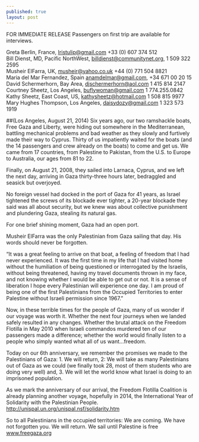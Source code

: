 ```yaml
---
published: true
layout: post
---
```


FOR IMMEDIATE RELEASE
Passengers on first trip are available for interviews.

Greta Berlin, France, Iristulip@gmail.com +33 (0) 607 374 512  
Bill Dienst, MD, Pacific NorthWest, billdienst@communitynet.org, 1 509 322
2595  
Musheir ElFarra, UK, musheir@yahoo.co.uk  +44 (0) 771 504 8821  
Maria del Mar Fernandez, Spain  anamdelmar@gmail.com, +34 671 00 20 15  
David Schermerhorn, Bay Area, djschermerhorn@aol.com 1 415 814 2147  
Courtney Sheetz, Los Angeles, buflywoman@gmail.com 1 774.255.0842  
Kathy Sheetz, East Coast, US, kathysheetz@hotmail.com 1 508 815 9977  
Mary Hughes Thompson, Los Angeles, daisydozy@gmail.com  1 323 573 1919  

##(Los Angeles, August 21, 2014) Six years ago, our two ramshackle boats, Free Gaza and Liberty, were hiding out somewhere in the Mediterranean, battling mechanical problems and bad weather as they slowly and furtively made their way to Cyprus.  Thirty of us impatiently waited for the boats (and the 14 passengers and crew already on the boats) to come and get us. We came from 17 countries, from Palestine to Pakistan, from the U.S. to Europe to Australia, our ages from 81 to 22.

Finally, on August 21, 2008, they sailed into Larnaca, Cyprus, and we left the
next day, arriving in Gaza thirty-three hours later, bedraggled and seasick
but overjoyed.

No foreign vessel had docked in the port of Gaza for 41 years, as Israel
tightened the screws of its blockade ever tighter, a 20-year blockade they
said was all about security, but we knew was about collective punishment and
plundering Gaza, stealing its natural gas.

For one brief shining moment, Gaza had an open port.

Musheir ElFarra was the only Palestinian from Gaza sailing that day. His words
should never be forgotten.

“It was a great feeling to arrive on that boat, a feeling of freedom that I
had never experienced. It was the first time in my life that I had visited
home without the humiliation of being questioned or interrogated by the
Israelis, without being threatened, having my travel documents thrown in my
face, and not knowing whether I would be able to get out or not. It is a sense
of liberation I hope every Palestinian will experience one day. I am proud of
being one of the first Palestinians from the Occupied Territories to enter
Palestine without Israeli permission since 1967.”

Now, in these terrible times for the people of Gaza, many of us wonder if our
voyage was worth it. Whether the next four journeys when we landed safely
resulted in any changes. Whether the brutal attack on the Freedom Flotilla in
May 2010 when Israeli commandos murdered ten of our passengers made a
difference; whether the world would finally listen to a people who simply
wanted what all of us want…freedom.

Today on our 6th anniversary, we remember the promises we made to the
Palestinians of Gaza: 1. We will return, 2: We will take as many Palestinians
out of Gaza as we could (we finally took 28, most of them students who are
doing very well) and, 3. We will let the world know what Israel is doing to an
imprisoned population.

As we mark the anniversary of our arrival, the Freedom Flotilla Coalition is
already planning another voyage, hopefully in 2014, the International Year of
Solidarity with the Palestinian People.
http://unispal.un.org/unispal.nsf/solidarity.htm

So to all Palestinians in the occupied territories: We are coming. We have not
forgotten you. We will return. We sail until Palestine is free
www.freegaza.org